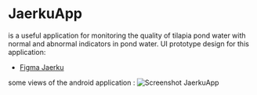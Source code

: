 # JaerkuApp
is a useful application for monitoring the quality of tilapia pond water with normal and abnormal indicators in pond water.
UI prototype design for this application:
* [Figma Jaerku](https://www.figma.com/file/IFdrqB9COfKe8fejroThTu/JaerkuApp?type=design&node-id=0%3A1&mode=design&t=tQF9sRDsuQyUCjCw-1)

some views of the android application :
![Screenshot JaerkuApp](https://github.com/ilhamgs1427/JaerkuApp/assets/93174860/85e17c4d-b661-4c92-a8d9-a72c2c6f2359)
